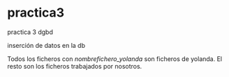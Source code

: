 # practica3
practica 3 dgbd

inserción de datos en la db

Todos los ficheros con *nombrefichero_yolanda* son ficheros de yolanda. El resto son los ficheros trabajados por nosotros.
